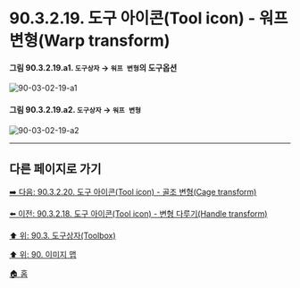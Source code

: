 # 90.3.2.19. 도구 아이콘(Tool icon) - 워프 변형(Warp transform)

<a id="90-03-02-19-a1"></a>

#### 그림 90.3.2.19.a1. `도구상자` → `워프 변형`의 도구옵션
![90-03-02-19-a1](https://github.com/wonder13662/gimp/assets/15767104/4b48aa28-117b-4b4a-9981-ffeb83e171bb)

<a id="90-03-02-19-a2"></a>

#### 그림 90.3.2.19.a2. `도구상자` → `워프 변형`
![90-03-02-19-a2](https://github.com/wonder13662/gimp/assets/15767104/ac4bcc92-9d42-4f01-b72f-b18c6fc9fb57)

***

## 다른 페이지로 가기

[➡️ 다음: 90.3.2.20. 도구 아이콘(Tool icon) - 골조 변형(Cage transform)](./90-03-02-20-cage_transform.md)

[⬅️ 이전: 90.3.2.18. 도구 아이콘(Tool icon) - 변형 다루기(Handle transform)](./90-03-02-18-handle_transform.md)

[⬆️ 위: 90.3. 도구상자(Toolbox)](./90-03-00-toolbox.md)

[⬆️ 위: 90. 이미지 맵](./90-00-image-map.md)

[🏠 홈](./00-home.md)
